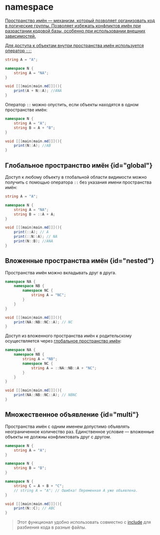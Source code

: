 # namespace

<a href="https://www.angelcode.com/angelscript/sdk/docs/manual/doc_global_namespace.html"/>

Пространство имён — механизм, который позволяет организовать код в логические группы. Позволяет избежать конфликтов имён
при разрастании кодовой базы, особенно при использовании внешних зависимостей.

Для доступа к объектам внутри пространства имён используется оператор `::`:

```C#
string A = "A";

namespace N {
    string A = "NA";   
}

void [[[main|main.md]]](){
    print(A + N::A); //ANA
}
```

Оператор `::` можно опустить, если объекты находятся в одном пространстве имён:

```C#
namespace N {
    string A = "A";
    string B = A + "B";
}

void [[[main|main.md]]](){
    print(N::A); //AB
}
```

## Глобальное пространство имён {id="global"}

Доступ к любому объекту в глобальной области видимости можно получить с помощью оператора `::` без указания имени
пространства имён:

```C#
string A = "A";

namespace N {
    string A = "NA";
    string B = ::A + A;
}

void [[[main|main.md]]](){
    print(::A); // A
    print(::N::A); // NA
    print(N::B); //ANA
}
```

## Вложенные пространства имён {id="nested"}

Пространства имён можно вкладывать друг в друга.

```C#
namespace NA {
    namespace NB {
        namespace NC {
            string A = "NC";
        }
    }
}

void [[[main|main.md]]](){
    print(NA::NB::NC::A); // NC 
}
```

Доступ из вложенного пространства имён к родительскому осуществляется через [глобальное пространство имён](#global):

```C#
namespace NA {
    namespace NB {
        string A = "NB";
        namespace NC {
            string A = ::NA::NB::A + "NC";
        }
    }
}

void [[[main|main.md]]](){
    print(NA::NB::NC::A); // NBNC 
}
```

## Множественное объявление {id="multi"}

Пространства имён с одним именем допустимо объявлять неограниченное количество раз. Единственное условие — вложенные
объекты не должны конфликтовать друг с другом.

```C#
namespace N {
    string A = "A";
}

namespace N {
    string B = "B";
}

namespace N {
    string C = A + B + "C";
    // string A = "A"; // Ошибка! Переменная A уже объявлена.
}

void [[[main|main.md]]](){
    print(N::C); // ABC 
}
```

> Этот функционал удобно использовать совместно с [include](include.md#namespace) для разбиения кода в разные файлы. 


